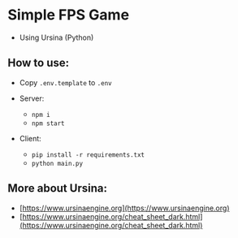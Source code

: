 # Simple FPS Game

- Using Ursina (Python)

## How to use:

- Copy `.env.template` to `.env`

- Server:
  - `npm i`
  - `npm start`

- Client:
  - `pip install -r requirements.txt`
  - `python main.py`

## More about Ursina:

- [https://www.ursinaengine.org](https://www.ursinaengine.org)
- [https://www.ursinaengine.org/cheat_sheet_dark.html](https://www.ursinaengine.org/cheat_sheet_dark.html)
